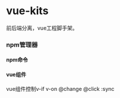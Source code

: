 # vue-kits
前后端分离，vue工程脚手架。

### npm管理器

#### npm命令

#### vue组件
vue组件控制v-if v-on @change @click :sync
